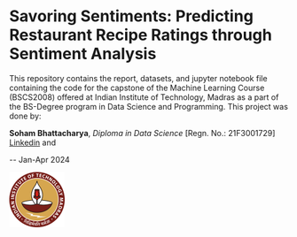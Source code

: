 # Savoring Sentiments: Predicting Restaurant Recipe Ratings through Sentiment Analysis
This repository contains the report, datasets, and jupyter notebook file containing the code for the capstone of the Machine Learning Course (BSCS2008) offered at Indian Institute of Technology, Madras as a part of the BS-Degree program in Data Science and Programming.
This project was done by:

**Soham Bhattacharya**, *Diploma in Data Science* [Regn. No.: 21F3001729] [Linkedin](https://in.linkedin.com/in/bhattacharyasoham026) and

-- Jan-Apr 2024

<img src="Logo.png" width="100" />
